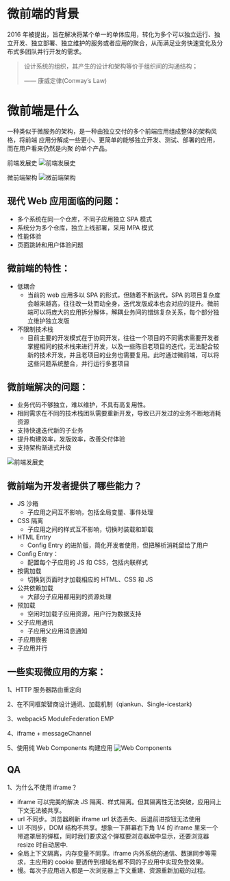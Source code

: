 # 微前端的背景

2016 年被提出，旨在解决将某个单⼀的单体应⽤，转化为多个可以独⽴运⾏、独⽴开发、独⽴部署、独⽴维护的服务或者应⽤的聚合，从⽽满⾜业务快速变化及分布式多团队并⾏开发的需求。

> 设计系统的组织，其产⽣的设计和架构等价于组织间的沟通结构；
>
> —— 康威定律(Conway’s Law)

# 微前端是什么

⼀种类似于微服务的架构，是⼀种由独⽴交付的多个前端应⽤组成整体的架构⻛格，将前端
应⽤分解成⼀些更⼩、更简单的能够独⽴开发、测试、部署的应⽤，⽽在⽤户看来仍然是内聚
的单个产品。

前端发展史
![前端发展史](/assets/microFe.png)

微前端架构
![微前端架构](/assets/microFeArc.jpg)

## 现代 Web 应用面临的问题：

- 多个系统在同一个仓库，不同子应用独立 SPA 模式
- 系统分为多个仓库，独立上线部署，采用 MPA 模式
- 性能体验
- 页面跳转和用户体验问题

## 微前端的特性：

- 低耦合
  - 当前的 web 应用多以 SPA 的形式，但随着不断迭代，SPA 的项目复杂度会越来越高，往往改一处而动全身，迭代发版成本也会对应的提升。微前端可以将庞大的应用拆分解体，解耦业务间的错综复杂关系，每个部分独立维护独立发版
- 不限制技术栈
  - 目前主要的开发模式在于协同开发，往往一个项目的不同需求需要开发者掌握相同的技术栈来进行开发，以及一些陈旧老项目的迭代，无法配合较新的技术开发，并且老项目的业务也需要复用。此时通过微前端，可以将这些问题系统整合，并行运行多套项目

## 微前端解决的问题：

- 业务代码不够独立，难以维护，不具有高复用性。
- 相同需求在不同的技术栈团队需要重新开发，导致已开发过的业务不断地消耗资源
- 支持快速迭代新的子业务
- 提升构建效率，发版效率，改善交付体验
- 支持架构渐进式升级

![前端发展史](/assets/microFeSpecial.jpg)

## 微前端为开发者提供了哪些能力？

- JS 沙箱
  - 子应用之间互不影响，包括全局变量、事件处理
- CSS 隔离
  - 子应用之间的样式互不影响，切换时装载和卸载
- HTML Entry
  - Config Entry 的进阶版，简化开发者使用，但把解析消耗留给了用户
- Config Entry：
  - 配置每个子应用的 JS 和 CSS，包括内联样式
- 按需加载
  - 切换到页面时才加载相应的 HTML、CSS 和 JS
- 公共依赖加载
  - 大部分子应用都用到的资源处理
- 预加载
  - 空闲时加载子应用资源，用户行为数据支持
- 父子应用通讯
  - 子应用父应用消息通知
- 子应用嵌套
- 子应用并行

## 一些实现微应用的方案：

1、HTTP 服务器路由重定向

2、在不同框架智商设计通讯、加载机制（qiankun、Single-icestark)

3、webpack5 ModuleFederation EMP

4、iframe + messageChannel

5、使用纯 Web Components 构建应用
![Web Components](/assets/webcomponent.jpg)

## QA

1、为什么不使用 iframe？

- iframe 可以完美的解决 JS 隔离、样式隔离。但其隔离性无法突破，应用间上下文无法被共享。
- url 不同步。浏览器刷新 iframe url 状态丢失、后退前进按钮无法使用
- UI 不同步，DOM 结构不共享。想象一下屏幕右下角 1/4 的 iframe 里来一个带遮罩层的弹框，同时我们要求这个弹框要浏览器居中显示，还要浏览器 resize 时自动居中.
- 全局上下文隔离，内存变量不同享。iframe 内外系统的通信、数据同步等需求，主应用的 cookie 要透传到根域名都不同的子应用中实现免登效果。
- 慢。每次子应用进入都是一次浏览器上下文重建、资源重新加载的过程。
